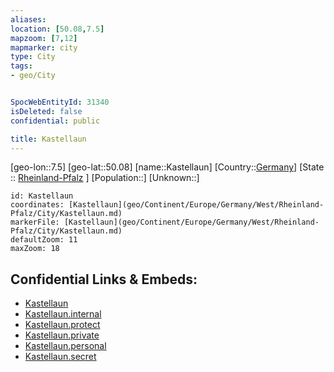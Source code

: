 ```yaml
---
aliases: 
location: [50.08,7.5]
mapzoom: [7,12] 
mapmarker: city 
type: City
tags:
- geo/City


SpocWebEntityId: 31340
isDeleted: false
confidential: public

title: Kastellaun
---
```

[geo-lon::7.5]
[geo-lat::50.08]
[name::Kastellaun]
[Country::[Germany](geo/Continent/Europe/Germany.md)]
[State :: [Rheinland-Pfalz](geo/Continent/Europe/Germany/West/Rheinland-Pfalz.md) ]
[Population::]
[Unknown::]


```leaflet
id: Kastellaun
coordinates: [Kastellaun](geo/Continent/Europe/Germany/West/Rheinland-Pfalz/City/Kastellaun.md)
markerFile: [Kastellaun](geo/Continent/Europe/Germany/West/Rheinland-Pfalz/City/Kastellaun.md)
defaultZoom: 11 
maxZoom: 18
```


## Confidential Links & Embeds: 
- [Kastellaun](../../../../../../../../_public/geo/Continent/Europe/Germany/West/Rheinland-Pfalz/City/Kastellaun.md) 
- [Kastellaun.internal](../../../../../../../../_internal/geo/Continent/Europe/Germany/West/Rheinland-Pfalz/City/Kastellaun.internal.md) 
- [Kastellaun.protect](../../../../../../../../_protect/geo/Continent/Europe/Germany/West/Rheinland-Pfalz/City/Kastellaun.protect.md) 
- [Kastellaun.private](../../../../../../../../_private/geo/Continent/Europe/Germany/West/Rheinland-Pfalz/City/Kastellaun.private.md) 
- [Kastellaun.personal](../../../../../../../../_personal/geo/Continent/Europe/Germany/West/Rheinland-Pfalz/City/Kastellaun.personal.md) 
- [Kastellaun.secret](../../../../../../../../_secret/geo/Continent/Europe/Germany/West/Rheinland-Pfalz/City/Kastellaun.secret.md) 
